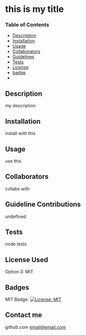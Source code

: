 # this is my title

### Table of Contents
- <a name="description" href="#description">Description</a>
- <a name="installation" href="#installation">Installation</a>
- <a name="usage" href="#usage">Usage</a>
- <a name="collaborators" href="#collaborators">Collaborators</a>
- <a name="guidelines" href="#guidelines">Guidelines</a>
- <a name="tests" href="#tests">Tests</a>
- <a name="license" href="#license">License</a>
- <a name="badge" href="#badge">badge</a>
- <a name="contact" href="#contact"></a>

## Description
my description

## Installation 
install with this


## Usage 
use this

## Collaborators
collabs with

## Guideline Contributions  
undefined

## Tests 
node tests

## License Used 
Option 3: MIT

## Badges
MIT Badge: [![License: MIT](https://img.shields.io/badge/License-MIT-yellow.svg)](https://opensource.org/licenses/MIT)

## Contact me
github.com
email@email.com
